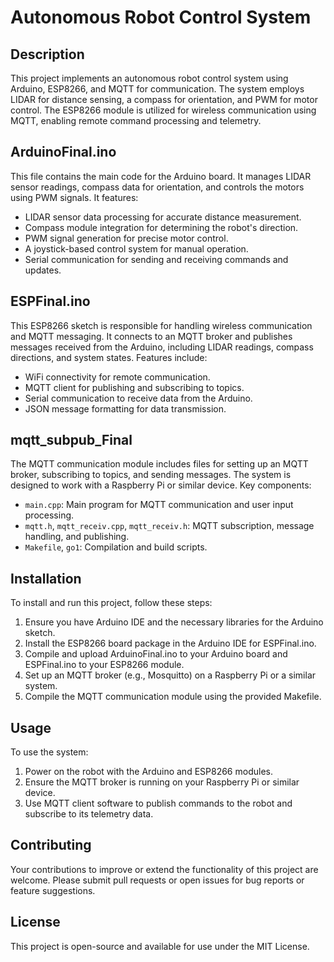 # Autonomous Robot Control System

## Description
This project implements an autonomous robot control system using Arduino, ESP8266, and MQTT for communication. The system employs LIDAR for distance sensing, a compass for orientation, and PWM for motor control. The ESP8266 module is utilized for wireless communication using MQTT, enabling remote command processing and telemetry.

## ArduinoFinal.ino
This file contains the main code for the Arduino board. It manages LIDAR sensor readings, compass data for orientation, and controls the motors using PWM signals. It features:
- LIDAR sensor data processing for accurate distance measurement.
- Compass module integration for determining the robot's direction.
- PWM signal generation for precise motor control.
- A joystick-based control system for manual operation.
- Serial communication for sending and receiving commands and updates.

## ESPFinal.ino
This ESP8266 sketch is responsible for handling wireless communication and MQTT messaging. It connects to an MQTT broker and publishes messages received from the Arduino, including LIDAR readings, compass directions, and system states. Features include:
- WiFi connectivity for remote communication.
- MQTT client for publishing and subscribing to topics.
- Serial communication to receive data from the Arduino.
- JSON message formatting for data transmission.

## mqtt_subpub_Final
The MQTT communication module includes files for setting up an MQTT broker, subscribing to topics, and sending messages. The system is designed to work with a Raspberry Pi or similar device. Key components:
- `main.cpp`: Main program for MQTT communication and user input processing.
- `mqtt.h`, `mqtt_receiv.cpp`, `mqtt_receiv.h`: MQTT subscription, message handling, and publishing.
- `Makefile`, `go1`: Compilation and build scripts.

## Installation
To install and run this project, follow these steps:
1. Ensure you have Arduino IDE and the necessary libraries for the Arduino sketch.
2. Install the ESP8266 board package in the Arduino IDE for ESPFinal.ino.
3. Compile and upload ArduinoFinal.ino to your Arduino board and ESPFinal.ino to your ESP8266 module.
4. Set up an MQTT broker (e.g., Mosquitto) on a Raspberry Pi or a similar system.
5. Compile the MQTT communication module using the provided Makefile.

## Usage
To use the system:
1. Power on the robot with the Arduino and ESP8266 modules.
2. Ensure the MQTT broker is running on your Raspberry Pi or similar device.
3. Use MQTT client software to publish commands to the robot and subscribe to its telemetry data.

## Contributing
Your contributions to improve or extend the functionality of this project are welcome. Please submit pull requests or open issues for bug reports or feature suggestions.

## License
This project is open-source and available for use under the MIT License.
